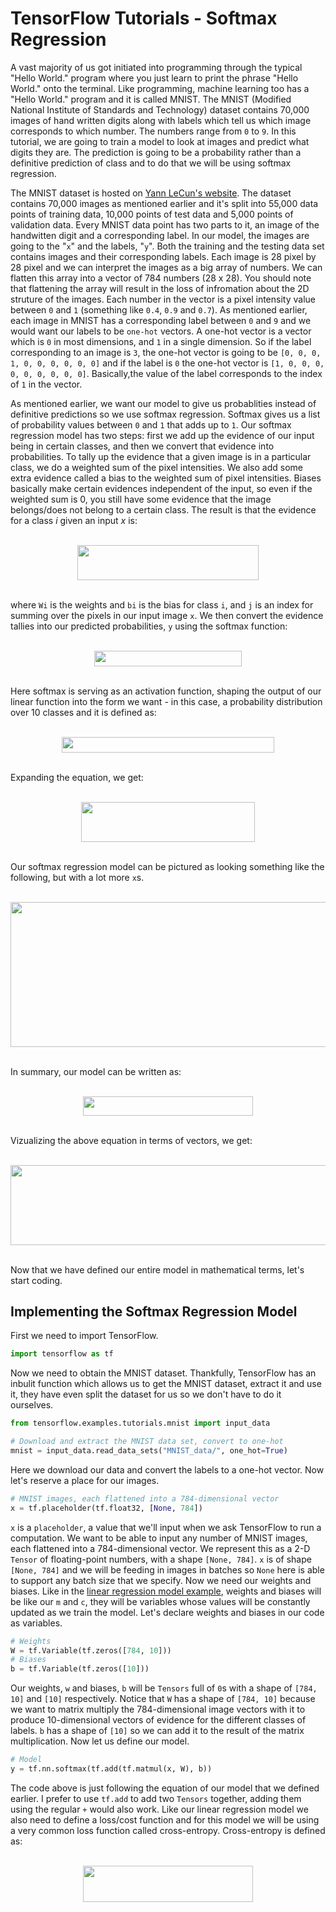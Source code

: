 # TensorFlow Tutorials - Softmax Regression

A vast majority of us got initiated into programming through the typical "Hello World." program where you just learn to print the phrase "Hello World." onto the terminal. Like programming, machine learning too has a "Hello World." program and it is called MNIST. The MNIST (Modified National Institute of Standards and Technology) dataset contains 70,000 images of hand written digits along with labels which tell us which image corresponds to which number. The numbers range from `0` to `9`. In this tutorial, we are going to train a model to look at images and predict what digits they are. The prediction is going to be a probability rather than a definitive prediction of class and to do that we will be using softmax regression. 

The MNIST dataset is hosted on [Yann LeCun's website](http://yann.lecun.com/exdb/mnist/). The dataset contains 70,000 images as mentioned earlier and it's split into 55,000 data points of training data, 10,000 points of test data and 5,000 points of validation data. Every MNIST data point has two parts to it, an image of the handwitten digit and a corresponding label. In our model, the images are going to the "`x`" and the labels, "`y`". Both the training and the testing data set contains images and their corresponding labels. Each image is 28 pixel by 28 pixel and we can interpret the images as a big array of numbers. We can flatten this array into a vector of 784 numbers (28 x 28). You should note that flattening the array will result in the loss of infromation about the 2D struture of the images. Each number in the vector is a pixel intensity value between `0` and `1` (something like `0.4`, `0.9` and `0.7`). As mentioned earlier, each image in MNIST has a corresponding label between `0` and `9` and we would want our labels to be `one-hot` vectors. A one-hot vector is a vector which is `0` in most dimensions, and `1` in a single dimension. So if the label corresponding to an image is `3`, the one-hot vector is going to be `[0, 0, 0, 1, 0, 0, 0, 0, 0, 0]` and if the label is `0` the one-hot vector is `[1, 0, 0, 0, 0, 0, 0, 0, 0, 0]`. Basically,the value of the label corresponds to the index of `1` in the vector.

As mentioned earlier, we want our model to give us probablities instead of definitive predictions so we use softmax regression. Softmax gives us a list of probability values between `0` and `1` that adds up to `1`. Our softmax regression model has two steps: first we add up the evidence of our input being in certain classes, and then we convert that evidence into probabilities. To tally up the evidence that a given image is in a particular class, we do a weighted sum of the pixel intensities. We also add some extra evidence called a bias to the weighted sum of pixel intensities. Biases basically make certain evidences independent of the input, so even if the weighted sum is 0, you still have some evidence that the image belongs/does not belong to a certain class. The result is that the evidence for a class *i* given an input *x* is:

<div align="center">
<br><img src="https://cldup.com/ttvcgjROql.png" width="290" height="56.5"><br><br>
</div>

where `Wi` is the weights and `bi` is the bias for class `i`, and `j` is an index for summing over the pixels in our input image `x`. We then convert the evidence tallies into our predicted probabilities, `y` using the softmax function:

<div align="center">
<br><img src="https://cldup.com/KDaO5ykUi7.png" width="236.5" height="25"><br><br>
</div>

Here softmax is serving as an activation function, shaping the output of our linear function into the form we want - in this case, a probability distribution over 10 classes and it is defined as:

<div align="center">
<br><img src="https://cldup.com/y_VWl_UTcz.png" width="339.5" height="25"><br><br>
</div>

Expanding the equation, we get:

<div align="center">
<br><img src="https://cldup.com/aMYqYFKHWD.png" width="278" height="63.5"><br><br>
</div>

Our softmax regression model can be pictured as looking something like the following, but with a lot more `x`s. 

<div align="center">
<br><img src="https://www.tensorflow.org/images/softmax-regression-scalargraph.png" width="581.4" height="232.2"><br><br>
</div>

In summary, our model can be written as:

<div align="center">
<br><img src="https://cldup.com/eWN_cXvr7r.png" width="272" height="30.5"><br><br>
</div>

Vizualizing the above equation in terms of vectors, we get:

<div align="center">
<br><img src="https://www.tensorflow.org/images/softmax-regression-vectorequation.png" width="524.8" height="128"><br><br>
</div>

Now that we have defined our entire model in mathematical terms, let's start coding.

## Implementing the Softmax Regression Model

First we need to import TensorFlow.

```python
import tensorflow as tf
```

Now we need to obtain the MNIST dataset. Thankfully, TensorFlow has an inbulit function which allows us to get the MNIST dataset, extract it and use it, they have even split the dataset for us so we don't have to do it ourselves.

```python
from tensorflow.examples.tutorials.mnist import input_data

# Download and extract the MNIST data set, convert to one-hot
mnist = input_data.read_data_sets("MNIST_data/", one_hot=True)
``` 

Here we download our data and convert the labels to a one-hot vector. Now let's reserve a place for our images.

```python
# MNIST images, each flattened into a 784-dimensional vector
x = tf.placeholder(tf.float32, [None, 784])
```

`x` is a `placeholder`, a value that we'll input when we ask TensorFlow to run a computation. We want to be able to input any number of MNIST images, each flattened into a 784-dimensional vector. We represent this as a 2-D `Tensor` of floating-point numbers, with a shape `[None, 784]`. `x` is of shape `[None, 784]` and we will be feeding in images in batches so `None` here is able to support any batch size that we specify. Now we need our weights and biases. Like in the [linear regression model example](https://github.com/nikhilraghava/tensorflow-tut/tree/master/linear-regression-model), weights and biases will be like our `m` and `c`, they will be variables whose values will be constantly updated as we train the model. Let's declare weights and biases in our code as variables.

```python
# Weights
W = tf.Variable(tf.zeros([784, 10]))
# Biases
b = tf.Variable(tf.zeros([10]))
```

Our weights, `w` and biases, `b` will be `Tensors` full of `0`s with a shape of `[784, 10]` and `[10]` respectively. Notice that `W` has a shape of `[784, 10]` because we want to matrix multiply the 784-dimensional image vectors with it to produce 10-dimensional vectors of evidence for the different classes of labels. `b` has a shape of `[10]` so we can add it to the result of the matrix multiplication. Now let us define our model.

```python
# Model
y = tf.nn.softmax(tf.add(tf.matmul(x, W), b))
```

The code above is just following the equation of our model that we defined earlier. I prefer to use `tf.add` to add two `Tensors` together, adding them using the regular `+` would also work. Like our linear regression model we also need to define a loss/cost function and for this model we will be using a very common loss function called cross-entropy. Cross-entropy is defined as:

<div align="center">
<br><img src="https://cldup.com/2A5LB8bwxV.png" width="272" height="57.6"><br><br>
</div>